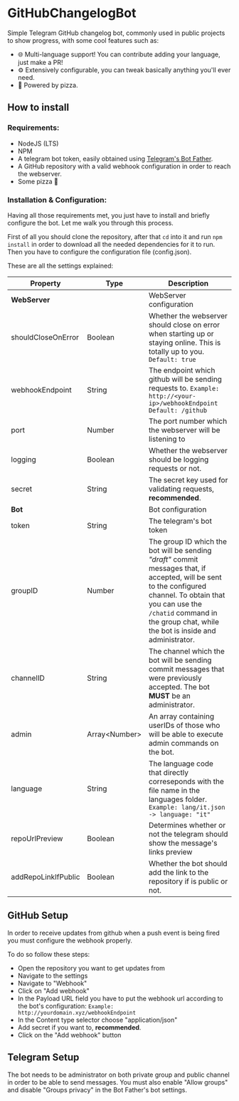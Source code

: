 # GitHubChangelogBot
Simple Telegram GitHub changelog bot, commonly used in public projects to show progress, with some cool features such as:
* 🌐 Multi-language support! You can contribute adding your language, just make a PR!
* ⚙ Extensively configurable, you can tweak basically anything you'll ever need.
* 🍕 Powered by pizza.

## How to install

### Requirements:
* NodeJS (LTS)
* NPM
* A telegram bot token, easily obtained using [Telegram's Bot Father](https://t.me/BotFather).
* A GitHub repository with a valid webhook configuration in order to reach the webserver.
* Some pizza 🍕

### Installation & Configuration:

Having all those requirements met, you just have to install and briefly configure the bot. Let me walk you through this process.

First of all you should clone the repository, after that `cd` into it and run `npm install` in order to download all the needed dependencies for it to run. Then you have to configure the configuration file (config.json).

These are all the settings explained: 

Property | Type | Description
---------|------|------------
**WebServer**||WebServer configuration
shouldCloseOnError|Boolean|Whether the webserver should close on error when starting up or staying online. This is totally up to you. `Default: true`
webhookEndpoint|String|The endpoint which github will be sending requests to. `Example: http://<your-ip>/webhookEndpoint` `Default: /github`
port|Number|The port number which the webserver will be listening to
logging|Boolean|Whether the webserver should be logging requests or not.
secret|String|The secret key used for validating requests, **recommended**.
**Bot**||Bot configuration
token|String|The telegram's bot token
groupID|Number|The group ID which the bot will be sending *"draft"* commit messages that, if accepted, will be sent to the configured channel. To obtain that you can use the `/chatid` command in the group chat, while the bot is inside and administrator.
channelID|String|The channel which the bot will be sending commit messages that were previously accepted. The bot **MUST** be an administrator.
admin|Array\<Number\>|An array containing userIDs of those who will be able to execute admin commands on the bot.
language|String|The language code that directly correseponds with the file name in the languages folder. `Example: lang/it.json -> language: "it"`
repoUrlPreview|Boolean|Determines whether or not the telegram should show the message's links preview
addRepoLinkIfPublic|Boolean|Whether the bot should add the link to the repository if is public or not.

## GitHub Setup

In order to receive updates from github when a push event is being fired you must configure the webhook properly.

To do so follow these steps:
- Open the repository you want to get updates from
- Navigate to the settings
- Navigate to "Webhook"
- Click on "Add webhook"
- In the Payload URL field you have to put the webhook url according to the bot's configuration:  `Example: http://yourdomain.xyz/webhookEndpoint`
- In the Content type selector choose "application/json"
- Add secret if you want to, **recommended**.
- Click on the "Add webhook" button

## Telegram Setup

The bot needs to be administrator on both private group and public channel in order to be able to send messages. You must also enable "Allow groups" and disable "Groups privacy" in the Bot Father's bot settings.
